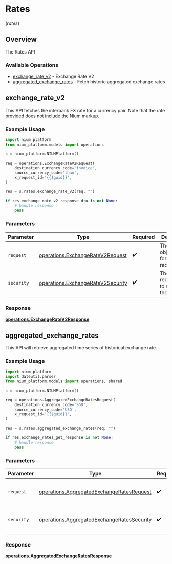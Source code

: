 # Rates
(*rates*)

## Overview

The Rates API

### Available Operations

* [exchange_rate_v2](#exchange_rate_v2) - Exchange Rate V2
* [aggregated_exchange_rates](#aggregated_exchange_rates) - Fetch historic aggregated exchange rates

## exchange_rate_v2

This API fetches the interbank FX rate for a currency pair. Note that the rate provided does not include the Nium markup.

### Example Usage

```python
import nium_platform
from nium_platform.models import operations

s = nium_platform.NIUMPlatform()

req = operations.ExchangeRateV2Request(
    destination_currency_code='invoice',
    source_currency_code='than',
    x_request_id='{{$guid}}',
)

res = s.rates.exchange_rate_v2(req, "")

if res.exchange_rate_v2_response_dto is not None:
    # handle response
    pass
```

### Parameters

| Parameter                                                                              | Type                                                                                   | Required                                                                               | Description                                                                            |
| -------------------------------------------------------------------------------------- | -------------------------------------------------------------------------------------- | -------------------------------------------------------------------------------------- | -------------------------------------------------------------------------------------- |
| `request`                                                                              | [operations.ExchangeRateV2Request](../../models/operations/exchangeratev2request.md)   | :heavy_check_mark:                                                                     | The request object to use for the request.                                             |
| `security`                                                                             | [operations.ExchangeRateV2Security](../../models/operations/exchangeratev2security.md) | :heavy_check_mark:                                                                     | The security requirements to use for the request.                                      |


### Response

**[operations.ExchangeRateV2Response](../../models/operations/exchangeratev2response.md)**


## aggregated_exchange_rates

This API will retrieve aggregated time series of historical exchange rate.

### Example Usage

```python
import nium_platform
import dateutil.parser
from nium_platform.models import operations, shared

s = nium_platform.NIUMPlatform()

req = operations.AggregatedExchangeRatesRequest(
    destination_currency_code='SGD',
    source_currency_code='USD',
    x_request_id='{{$guid}}',
)

res = s.rates.aggregated_exchange_rates(req, "")

if res.exchange_rates_get_response is not None:
    # handle response
    pass
```

### Parameters

| Parameter                                                                                                | Type                                                                                                     | Required                                                                                                 | Description                                                                                              |
| -------------------------------------------------------------------------------------------------------- | -------------------------------------------------------------------------------------------------------- | -------------------------------------------------------------------------------------------------------- | -------------------------------------------------------------------------------------------------------- |
| `request`                                                                                                | [operations.AggregatedExchangeRatesRequest](../../models/operations/aggregatedexchangeratesrequest.md)   | :heavy_check_mark:                                                                                       | The request object to use for the request.                                                               |
| `security`                                                                                               | [operations.AggregatedExchangeRatesSecurity](../../models/operations/aggregatedexchangeratessecurity.md) | :heavy_check_mark:                                                                                       | The security requirements to use for the request.                                                        |


### Response

**[operations.AggregatedExchangeRatesResponse](../../models/operations/aggregatedexchangeratesresponse.md)**

